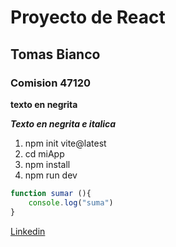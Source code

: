 # Proyecto de React
## Tomas Bianco
### Comision 47120

**texto en negrita**

**_Texto en negrita e italica_**

1. npm init vite@latest
1. cd miApp
1. npm install
1. npm run dev

``` javascript
function sumar (){
    console.log("suma")
}
```

[Linkedin](https://www.linkedin.com/in/facundo-bianco-2625ab248/)